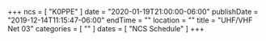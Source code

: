 +++
ncs = [ "K0PPE" ]
date = "2020-01-19T21:00:00-06:00"
publishDate = "2019-12-14T11:15:47-06:00"
endTime = ""
location = ""
title = "UHF/VHF Net 03"
categories = [ "" ]
dates = [ "NCS Schedule" ]
+++

